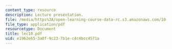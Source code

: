 ```yaml
---
content_type: resource
description: Lecture presentation.
file: /media/https%3A/open-learning-course-data-rc.s3.amazonaws.com/10-571j-atmospheric-physics-and-chemistry-spring-2006/e1962e653a0f9c237b1ec4c4bcc4571a_lec10.pdf
file_type: application/pdf
resourcetype: Document
title: lec10.pdf
uid: e1962e65-3a0f-9c23-7b1e-c4c4bcc4571a
---
```

